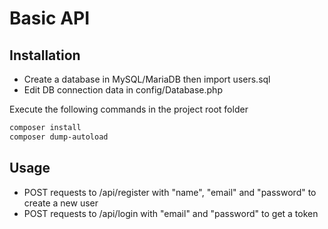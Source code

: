 # Basic API

## Installation

- Create a database in MySQL/MariaDB then import users.sql
- Edit DB connection data in config/Database.php

Execute the following commands in the project root folder
```bash
composer install
composer dump-autoload
```

## Usage

- POST requests to /api/register with "name", "email" and "password" to create a new user
- POST requests to /api/login with "email" and "password" to get a token